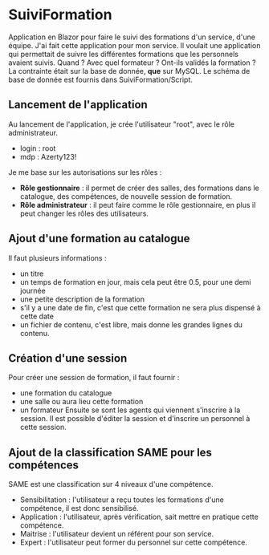 # SuiviFormation
Application en Blazor pour faire le suivi des formations d'un service, d'une équipe.
J'ai fait cette application pour mon service. Il voulait une application qui permettait de suivre les différentes formations que les personnels avaient suivis. Quand ? Avec quel formateur ? Ont-ils validés la formation ?<br/>La contrainte était sur la base de donnée, __que__ sur MySQL. Le schéma de base de donnée est fournis dans SuiviFormation/Script.

## Lancement de l'application ##
Au lancement de l'application, je crée l'utilisateur "root", avec le rôle administrateur.
* login : root
* mdp : Azerty123!

Je me base sur les autorisations sur les rôles :
* **Rôle gestionnaire** : il permet de créer des salles, des formations dans le catalogue, des compétences, de nouvelle session de formation.
* **Rôle administrateur** : il peut faire comme le rôle gestionnaire, en plus il peut changer les rôles des utilisateurs.

## Ajout d'une formation au catalogue ##
Il faut plusieurs informations :
* un titre
* un temps de formation en jour, mais cela peut être 0.5, pour une demi journée
* une petite description de la formation
* s'il y a une date de fin, c'est que cette formation ne sera plus dispensé à cette date
* un fichier de contenu, c'est libre, mais donne les grandes lignes du contenu.

## Création d'une session ##
Pour créer une session de formation, il faut fournir :
* une formation du catalogue
* une salle ou aura lieu cette formation
* un formateur
Ensuite se sont les agents qui viennent s'inscrire à la session. Il est possible d'éditer la session et d'inscrire un personnel à cette session.

## Ajout de la classification SAME pour les compétences ##
SAME est une classification sur 4 niveaux d'une compétence.
* Sensibilitation : l'utilisateur a reçu toutes les formations d'une compétence, il est donc sensibilisé.
* Application : l'utilisateur, après vérification, sait mettre en pratique cette compétence.
* Maitrise : l'utilisateur devient un référent pour son service.
* Expert : l'utilisateur peut former du personnel sur cette compétence.
